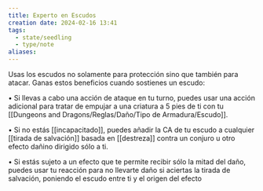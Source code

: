 ```yaml
---
title: Experto en Escudos
creation date: 2024-02-16 13:41
tags:
  - state/seedling
  - type/note
aliases:
---
```

Usas los escudos no solamente para protección sino que también para atacar. Ganas estos
beneficios cuando sostienes un escudo:

• Si llevas a cabo una acción de ataque en tu turno, puedes usar una acción adicional para tratar de empujar a una criatura a 5 pies de ti con tu [[Dungeons and Dragons/Reglas/Daño/Tipo de Armadura/Escudo]].

• Si no estás [[incapacitado]], puedes añadir la CA de tu escudo a cualquier [[tirada de salvación]] basada en [[destreza]] contra un conjuro u otro efecto dañino dirigido sólo a ti.

• Si estás sujeto a un efecto que te permite recibir sólo la mitad del daño, puedes usar tu reacción
para no llevarte daño si aciertas la tirada de salvación, poniendo el escudo entre ti y el origen del
efecto
